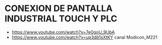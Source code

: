 # CONEXION DE PANTALLA INDUSTRIAL TOUCH Y PLC
* https://www.youtube.com/watch?v=7e0goU_9UbA
* https://www.youtube.com/watch?v=up3db1sXtKY canal Modicon_M221
